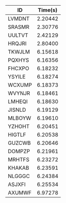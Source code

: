 |ID|Time(s)|
|-|-|
|LVMDNT|2.20442|
|SRASMR|2.30776|
|UULTVT|2.42129|
|HRQJRI|2.80400|
|TKWJLM|6.15618|
|PQXHYS|6.16356|
|FHCXPO|6.18232|
|YSYILE|6.18274|
|WCXUMP|6.18373|
|WVYNJR|6.18461|
|LMHEQI|6.18630|
|JISNLD|6.19129|
|MLBOYW|6.19610|
|YZHOHT|6.20451|
|HIGTLF|6.20538|
|GUZCWB|6.20646|
|DOMPZP|6.21961|
|MRHTFS|6.23272|
|KHAKAB|6.23591|
|NLGGGC|6.24384|
|ASJXFI|6.25534|
|AXUMWF|6.97278|
